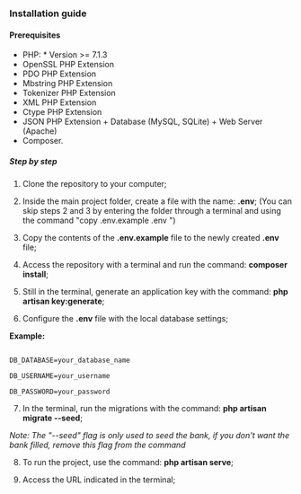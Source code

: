 ### Installation guide
#### Prerequisites
* PHP: * Version >= 7.1.3
* OpenSSL PHP Extension
* PDO PHP Extension
* Mbstring PHP Extension
* Tokenizer PHP Extension
* XML PHP Extension
* Ctype PHP Extension
* JSON PHP Extension + Database (MySQL, SQLite) + Web Server (Apache)
* Composer.

##### Step by step

1. Clone the repository to your computer;

2. Inside the main project folder, create a file with the name: **.env**; (You can skip steps 2 and 3 by entering the folder through a terminal and using the command "copy .env.example .env ")

3. Copy the contents of the **.env.example** file to the newly created **.env** file;

4. Access the repository with a terminal and run the command: **composer install**;

5. Still in the terminal, generate an application key with the command: **php artisan key:generate**;

6. Configure the **.env** file with the local database settings;

**Example:**

````

DB_DATABASE=your_database_name

DB_USERNAME=your_username

DB_PASSWORD=your_password

````
 
7. In the terminal, run the migrations with the command: **php artisan migrate --seed**;

*Note: The "--seed" flag is only used to seed the bank, if you don't want the bank filled, remove this flag from the command*

8. To run the project, use the command: **php artisan serve**;

10. Access the URL indicated in the terminal;

